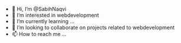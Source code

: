 - 👋 Hi, I’m @SabihNaqvi
- 👀 I’m interested in webdevelopment 
- 🌱 I’m currently learning ...
- 💞️ I’m looking to collaborate on projects related to webdevelopment
- 📫 How to reach me ...

<!---
SabihNaqvi/SabihNaqvi is a ✨ special ✨ repository because its `README.md` (this file) appears on your GitHub profile.
You can click the Preview link to take a look at your changes.
--->
